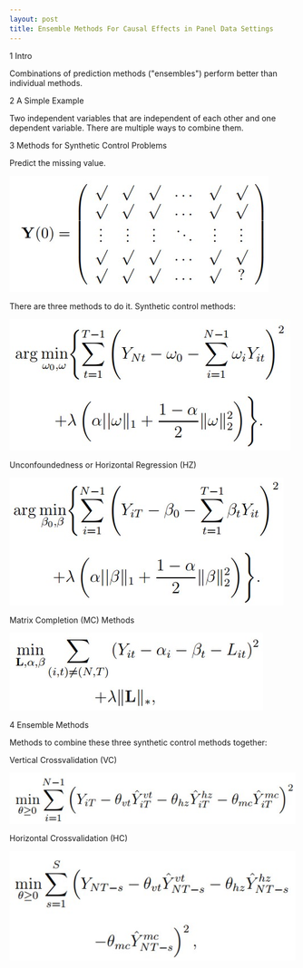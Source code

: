 ```yaml
---
layout: post
title: Ensemble Methods For Causal Effects in Panel Data Settings
---
```


1 Intro

Combinations of prediction methods ("ensembles") perform better than individual methods.

2 A Simple Example

Two independent variables that are independent of each other and one dependent variable. There are multiple ways to combine them.

3 Methods for Synthetic Control Problems

Predict the missing value.

![Matrix](/images/matrix.jpg "Matrix of Interest")

There are three methods to do it. Synthetic control methods:

![Synthetic Control](/images/control.jpg "Synthetic Control Method")

Unconfoundedness or Horizontal Regression (HZ)

![Horizontal Regression](/images/horizontal.jpg "Horizontal Regression")

Matrix Completion (MC) Methods

![Matrix Completion Methods](/images/mc.jpg "Matrix Completion Methods")

4 Ensemble Methods

Methods to combine these three synthetic control methods together:

Vertical Crossvalidation (VC)

![Vertical Crossvalidation](/images/vc.jpg "Vertical Crossvalidation")

Horizontal Crossvalidation (HC)

![Horizontal Crossvalidation](/images/hc.jpg "Horizontal Crossvalidation")
